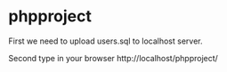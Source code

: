 # phpproject

First we need to upload users.sql to localhost server.

Second type in your browser http://localhost/phpproject/
